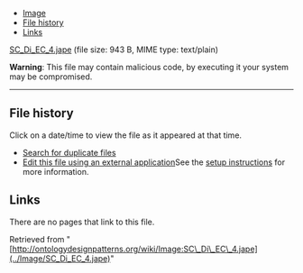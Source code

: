 * [Image](../Image/SC_Di_EC_4.jape#file)
* [File history](../Image/SC_Di_EC_4.jape#filehistory)
* [Links](../Image/SC_Di_EC_4.jape#filelinks)


[SC\_Di\_EC\_4.jape](../images/4/4f/SC_Di_EC_4.jape "SC Di EC 4.jape")‎
 (file size: 943 B, MIME type: text/plain)




__Warning__: This file may contain malicious code, by executing it your system may be compromised.

---



## File history

Click on a date/time to view the file as it appeared at that time.



  
* [Search for duplicate files](http://ontologydesignpatterns.org/wiki/Special:FileDuplicateSearch/SC_Di_EC_4.jape "Special:FileDuplicateSearch/SC Di EC 4.jape")
* [Edit this file using an external application](http://ontologydesignpatterns.org/wiki/index.php?title=Image:SC_Di_EC_4.jape&action=edit&externaledit=true&mode=file "Image:SC Di EC 4.jape")See the [setup instructions](http://www.mediawiki.org/wiki/Manual:External_editors "http://www.mediawiki.org/wiki/Manual:External_editors") for more information.

## Links



There are no pages that link to this file.




Retrieved from "[http://ontologydesignpatterns.org/wiki/Image:SC\_Di\_EC\_4.jape](../Image/SC_Di_EC_4.jape)"